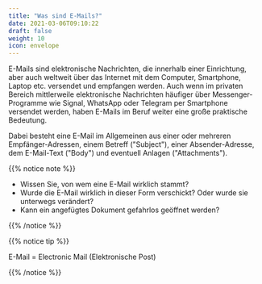 ```yaml
---
title: "Was sind E-Mails?"
date: 2021-03-06T09:10:22
draft: false
weight: 10
icon: envelope
---
```


E-Mails sind elektronische Nachrichten, die innerhalb einer Einrichtung, aber auch weltweit über das Internet mit dem Computer, Smartphone, Laptop etc. versendet und empfangen werden. Auch wenn im privaten Bereich mittlerweile elektronische Nachrichten häufiger über Messenger-Programme wie Signal, WhatsApp oder Telegram per Smartphone versendet werden, haben E-Mails im Beruf weiter eine große praktische Bedeutung.

Dabei besteht eine E-Mail im Allgemeinen aus einer oder mehreren Empfänger-Adressen, einem Betreff ("Subject"), einer Absender-Adresse, dem E-Mail-Text ("Body") und eventuell Anlagen ("Attachments").

{{% notice note %}}

- Wissen Sie, von wem eine E-Mail wirklich stammt?
- Wurde die E-Mail wirklich in dieser Form verschickt? Oder wurde sie unterwegs verändert?
- Kann ein angefügtes Dokument gefahrlos geöffnet werden?

{{% /notice %}}

{{% notice tip %}}

E-Mail = Electronic Mail (Elektronische Post)

{{% /notice %}}

